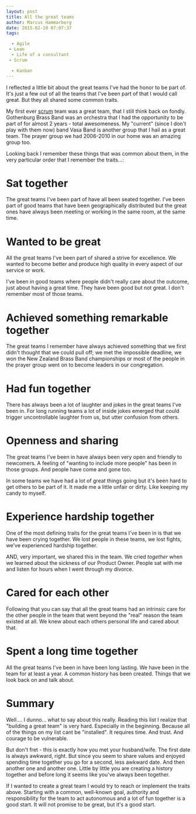 ```yaml
---
layout: post
title: All the great teams
author: Marcus Hammarberg
date: 2015-02-10 07:07:37
tags:

  - Agile
 - Lean
  - Life of a consultant
 - Scrum

  - Kanban
---
```


I reflected a little bit about the great teams I've had the honor to be part of. It's just a few out of all the teams that I've been part of that I would call great. But they all shared some common traits.

My first ever [scrum](http://en.wikipedia.org/wiki/Scrum_%28software_development%29) team was a great team, that I still think back on fondly. Gothenburg Brass Band was an orchestra that I had the opportunity to be part of for almost 2 years - total awesomeness. My "current" (since I don't play with them now) band Vasa Band is another group that I hail as a great team. The prayer group we had 2006-2010 in our home was an amazing group too.

Looking back I remember these things that was common about them, in the very particular order that I remember the traits...:

<!-- excerpt-end -->

# Sat together
The great teams I've been part of have all been seated together. I've been part of good teams that have been geographically distributed but the great ones have always been meeting or working in the same room, at the same time.

# Wanted to be great
All the great teams I've been part of shared a strive for excellence. We wanted to become better and produce high quality in every aspect of our service or work.

I've been in good teams where people didn't really care about the outcome, just about having a great time. They have been good but not great. I don't remember most of those teams.

# Achieved something remarkable together
The great teams I remember have always achieved something that we first didn't thought that we could pull off; we met the impossible deadline, we won the New Zealand Brass Band championships or most of the people in the prayer group went on to become leaders in our congregation.

# Had fun together
There has always been a lot of laughter and jokes in the great teams I've been in. For long running teams a lot of inside jokes emerged that could trigger uncontrollable laughter from us, but utter confusion from others.

# Openness and sharing
The great teams I've been in have always been very open and friendly to newcomers. A feeling of "wanting to include more people" has been in those groups. And people have come and gone too.

In some teams we have had a lot of great things going but it's been hard to get others to be part of it. It made me a little unfair or dirty. Like keeping my candy to myself.

# Experience hardship together
One of the most defining traits for the great teams I've been in is that we have been crying together. We lost people in these teams, we lost fights, we've experienced hardship together.

AND, very important, we shared this in the team. We cried _together_ when we learned about the sickness of our Product Owner. People sat with me and listen for hours when I went through my divorce.

# Cared for each other
Following that you can say that all the great teams had an intrinsic care for the other people in the team that went beyond the "real" reason the team existed at all. We knew about each others personal life and cared about that.

# Spent a long time together
All the great teams I've been in have been long lasting. We have been in the team for at least a year. A common history has been created. Things that we look back on and talk about.

# Summary
Well.... I dunno... what to say about this really. Reading this list I realize that "building a great team" is very hard. Especially in the beginning. Because all of the things on my list cant be "installed". It requires time. And trust. And courage to be vulnerable.

But don't fret - this is exactly how you met your husband/wife. The first date is always awkward, right. But since you seem to share values and enjoyed spending time together you go for a second, less awkward date. And then another one and another one. Little by little you are creating a history together and before long it seems like you've always been together.

If I wanted to create a great team I would try to reach or implement the traits above. Starting with a common, well-known goal, authority and responsibility for the team to act autonomous and a lot of fun together is a good start. It will not promise to be great, but it's a good start.